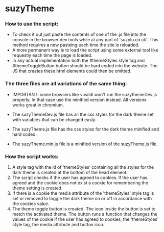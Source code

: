 # suzyTheme
### How to use the script:
  - To check it out just paste the contents of one of the .js file into the console in the browser dev tools while at any part of 'suzylu.co.uk'. This method requires a new pasteing each time the site is reloaded.
  - A more permanent way is to load the script using some external tool like requestly each time the page is loaded.
  - In any actual implementation both the #themeStyles style tag and #themeToggleButton button should be hard coded into the website. The JS that creates these html elements could then be omitted.

### The three files are all variations of the same thing: 
  - IMPORTANT: some browsers like vivaldi won't run the suzythemeDev.js properly. In that case use the minified version instead. All versions works great in chromium.

  - The suzyThemeDev.js file has all the css styles for the dark theme set with variables that can be changed easly.
  - The suzyTheme.js file has the css styles for the dark theme minified and hard coded.
  - The suzyTheme.min.js file is a minified version of the suzyTheme.js file.
  
### How the script works:
1) A style tag with the id of 'themeStyles' containing all the styles for the dark theme is created at the bottom of the head element.
2) The script checks if the user has agreed to cookies. If the user has agreed and the cookie does not exist a cookie for remembering the theme setting is created.
3) If there is a cookie the media attribute of the 'themeStyles' style tag is set or removed to toggle the dark theme on or off in accordance with the cookies value.
4) The theme toggle button is created. The icon inside the button is set to match the activated theme. The button runs a function that changes the values of the cookie if the user has agreed to cookies, the 'themeStyles' style tag, the media attribute and button icon.
